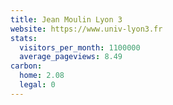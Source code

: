 ```yaml
---
title: Jean Moulin Lyon 3
website: https://www.univ-lyon3.fr
stats:
  visitors_per_month: 1100000
  average_pageviews: 8.49
carbon:
  home: 2.08
  legal: 0
---
```

